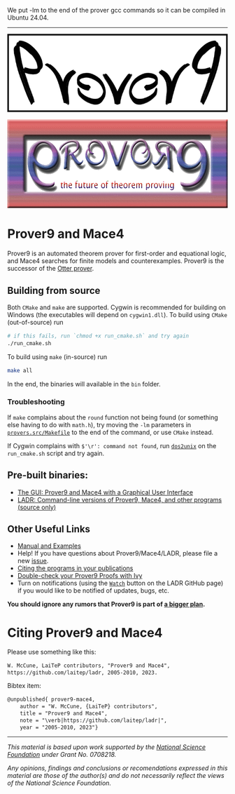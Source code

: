 We put -lm to the end of the prover gcc commands so it can be compiled in Ubuntu 24.04.

-------

<p align="center">
  <img width=512 src="imgs/prover9-5a-512t.gif">
</p>
<p align="center">
  <img width=512 src="imgs/prover9t.gif">
</p>

# Prover9 and Mace4

Prover9 is an automated theorem prover for first-order and equational logic, and Mace4 searches for finite models and counterexamples. Prover9 is the successor of the [Otter prover](http://www.cs.unm.edu/~mccune/otter/).

## Building from source

Both `CMake` and `make` are supported. Cygwin is recommended for building on Windows (the executables will depend on `cygwin1.dll`). To build using `CMake` (out-of-source) run

```bash
# if this fails, run `chmod +x run_cmake.sh` and try again
./run_cmake.sh
```

To build using `make` (in-source) run

```bash
make all
```

In the end, the binaries will available in the `bin` folder.

### Troubleshooting

If `make` complains about the `round` function not being found (or something else having to do with `math.h`), try moving the `-lm` parameters in [`provers.src/Makefile`](https://github.com/laitep/ladr/blob/main/provers.src/Makefile) to the end of the command, or use `CMake` instead.

If Cygwin complains with `$'\r': command not found`, run [`dos2unix`](https://www.cygwin.com/packages/summary/dos2unix.html) on the `run_cmake.sh` script and try again.

## Pre-built binaries:

- [The GUI: Prover9 and Mace4 with a Graphical User Interface](https://github.com/laitep/Prover9-Mace4-v05/releases/tag/v1.0.0)
- [LADR: Command-line versions of Prover9, Mace4, and other programs (source only)](https://github.com/laitep/ladr/releases/tag/v1.0.0)

## Other Useful Links

- [Manual and Examples](https://laitep.github.io/ladr/)
- Help! If you have questions about Prover9/Mace4/LADR, please file a new [issue](https://github.com/laitep/ladr/issues/new).
- [Citing the programs in your publications](#citing-prover9-and-mace4)
- [Double-check your Prover9 Proofs with Ivy](http://www.cs.unm.edu/~mccune/ivy_check_prover9/)
- Turn on notifications (using the [`Watch`](https://github.com/laitep/ladr) button on the LADR GitHub page) if you would like to be notified of updates, bugs, etc.

**You should ignore any rumors that Prover9 is part of [a bigger plan](imgs/plan-9-from-outer-space.jpg).**

# Citing Prover9 and Mace4

Please use something like this:

```
W. McCune, LaiTeP contributors, "Prover9 and Mace4", https://github.com/laitep/ladr, 2005-2010, 2023.
```

Bibtex item:

```
@unpublished{ prover9-mace4,
    author = "W. McCune, {LaiTeP} contributors",
    title = "Prover9 and Mace4",
    note = "\verb|https://github.com/laitep/ladr|",
    year = "2005-2010, 2023"}
```

---

_This material is based upon work supported by the [National Science Foundation](http://www.nsf.gov) under Grant No. 0708218._

_Any opinions, findings and conclusions or recomendations expressed in this material are those of the author(s) and do not necessarily reflect the views of the National Science Foundation._
